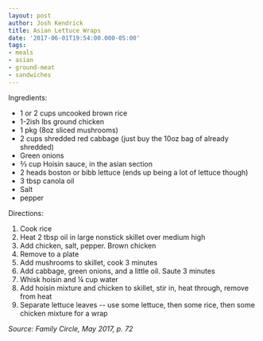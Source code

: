 ```yaml
---
layout: post
author: Josh Kendrick
title: Asian Lettuce Wraps
date: '2017-06-01T19:54:00.000-05:00'
tags:
- meals
- asian
- ground-meat
- sandwiches
---
```


Ingredients:
* 1 or 2 cups uncooked brown rice
* 1-2ish lbs ground chicken
* 1 pkg (8oz sliced mushrooms)
* 2 cups shredded red cabbage (just buy the 10oz bag of already shredded)
* Green onions
* ⅔ cup Hoisin sauce, in the asian section
* 2 heads boston or bibb lettuce (ends up being a lot of lettuce though)
* 3 tbsp canola oil
* Salt
* pepper

Directions:
1. Cook rice
2. Heat 2 tbsp oil in large nonstick skillet over medium high
3. Add chicken, salt, pepper. Brown chicken
4. Remove to a plate
5. Add mushrooms to skillet, cook 3 minutes
6. Add cabbage, green onions, and a little oil. Saute 3 minutes
7. Whisk hoisin and ¼ cup water
8. Add hoisin mixture and chicken to skillet, stir in, heat through, remove from heat
9. Separate lettuce leaves -- use some lettuce, then some rice, then some chicken mixture for a wrap

*Source: Family Circle, May 2017, p. 72*